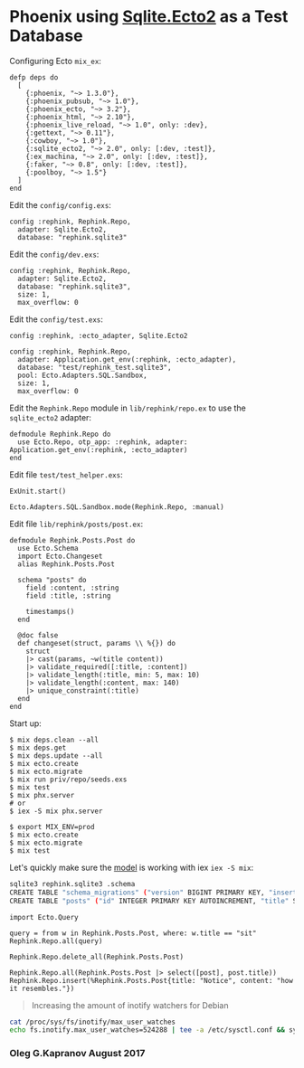 # Phoenix using [Sqlite.Ecto2][1] as a Test Database

Configuring Ecto ``mix_ex``:

```
defp deps do
  [
    {:phoenix, "~> 1.3.0"},
    {:phoenix_pubsub, "~> 1.0"},
    {:phoenix_ecto, "~> 3.2"},
    {:phoenix_html, "~> 2.10"},
    {:phoenix_live_reload, "~> 1.0", only: :dev},
    {:gettext, "~> 0.11"},
    {:cowboy, "~> 1.0"},
    {:sqlite_ecto2, "~> 2.0", only: [:dev, :test]},
    {:ex_machina, "~> 2.0", only: [:dev, :test]},
    {:faker, "~> 0.8", only: [:dev, :test]},
    {:poolboy, "~> 1.5"}
  ]
end
```

Edit the ``config/config.exs``:

```
config :rephink, Rephink.Repo,
  adapter: Sqlite.Ecto2,
  database: "rephink.sqlite3"
```

Edit the ``config/dev.exs``:

```
config :rephink, Rephink.Repo,
  adapter: Sqlite.Ecto2,
  database: "rephink.sqlite3",
  size: 1,
  max_overflow: 0
```

Edit the ``config/test.exs``:

```
config :rephink, :ecto_adapter, Sqlite.Ecto2

config :rephink, Rephink.Repo,
  adapter: Application.get_env(:rephink, :ecto_adapter),
  database: "test/rephink_test.sqlite3",
  pool: Ecto.Adapters.SQL.Sandbox,
  size: 1,
  max_overflow: 0
```

Edit the ``Rephink.Repo`` module in ``lib/rephink/repo.ex`` to use
the ``sqlite_ecto2`` adapter:

```
defmodule Rephink.Repo do
  use Ecto.Repo, otp_app: :rephink, adapter: Application.get_env(:rephink, :ecto_adapter)
end
```

Edit file ``test/test_helper.exs``:

```
ExUnit.start()

Ecto.Adapters.SQL.Sandbox.mode(Rephink.Repo, :manual)
```

Edit file ``lib/rephink/posts/post.ex``:

```
defmodule Rephink.Posts.Post do
  use Ecto.Schema
  import Ecto.Changeset
  alias Rephink.Posts.Post

  schema "posts" do
    field :content, :string
    field :title, :string

    timestamps()
  end

  @doc false
  def changeset(struct, params \\ %{}) do
    struct
    |> cast(params, ~w(title content))
    |> validate_required([:title, :content])
    |> validate_length(:title, min: 5, max: 10)
    |> validate_length(:content, max: 140)
    |> unique_constraint(:title)
  end
end
```

Start up:

```
$ mix deps.clean --all
$ mix deps.get
$ mix deps.update --all
$ mix ecto.create
$ mix ecto.migrate
$ mix run priv/repo/seeds.exs
$ mix test
$ mix phx.server
# or
$ iex -S mix phx.server

$ export MIX_ENV=prod
$ mix ecto.create
$ mix ecto.migrate
$ mix test
```


Let's quickly make sure the [model][2] is working with iex ``iex -S mix``:

```bash
sqlite3 rephink.sqlite3 .schema
CREATE TABLE "schema_migrations" ("version" BIGINT PRIMARY KEY, "inserted_at" DATETIME);
CREATE TABLE "posts" ("id" INTEGER PRIMARY KEY AUTOINCREMENT, "title" STRING, "content" TEXT, "inserted_at" DATETIME NOT NULL, "updated_at" DATETIME NOT NULL);
```

```
import Ecto.Query

query = from w in Rephink.Posts.Post, where: w.title == "sit"
Rephink.Repo.all(query)

Rephink.Repo.delete_all(Rephink.Posts.Post)

Rephink.Repo.all(Rephink.Posts.Post |> select([post], post.title))
Rephink.Repo.insert(%Rephink.Posts.Post{title: "Notice", content: "how it resembles."})
```

> Increasing the amount of inotify watchers for Debian


```bash
cat /proc/sys/fs/inotify/max_user_watches
echo fs.inotify.max_user_watches=524288 | tee -a /etc/sysctl.conf && sysctl -p
```

### Oleg G.Kapranov August 2017

[1]: https://github.com/scouten/sqlite_ecto2
[2]: https://github.com/scouten/sqlite_ecto2/blob/master/docs/tutorial.md
